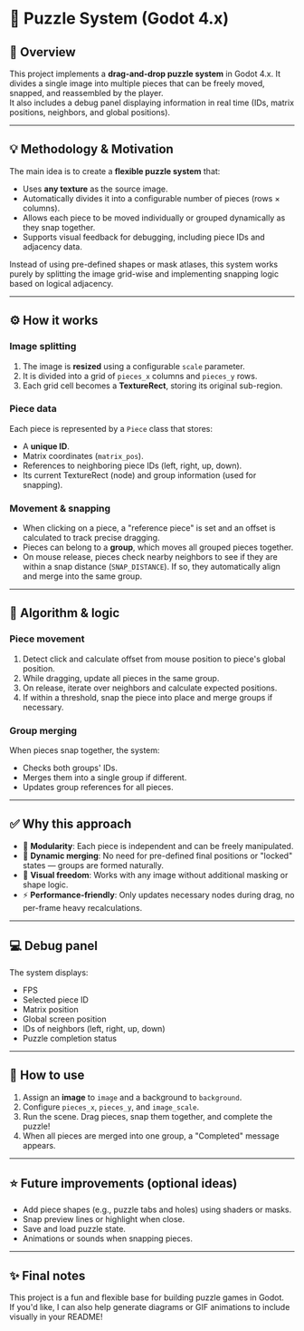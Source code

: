 # 🧩 Puzzle System (Godot 4.x)

## 📄 Overview

This project implements a **drag-and-drop puzzle system** in Godot 4.x. It divides a single image into multiple pieces that can be freely moved, snapped, and reassembled by the player.  
It also includes a debug panel displaying information in real time (IDs, matrix positions, neighbors, and global positions).

---

## 💡 Methodology & Motivation

The main idea is to create a **flexible puzzle system** that:

- Uses **any texture** as the source image.
- Automatically divides it into a configurable number of pieces (rows × columns).
- Allows each piece to be moved individually or grouped dynamically as they snap together.
- Supports visual feedback for debugging, including piece IDs and adjacency data.

Instead of using pre-defined shapes or mask atlases, this system works purely by splitting the image grid-wise and implementing snapping logic based on logical adjacency.

---

## ⚙️ How it works

### Image splitting

1. The image is **resized** using a configurable `scale` parameter.
2. It is divided into a grid of `pieces_x` columns and `pieces_y` rows.
3. Each grid cell becomes a **TextureRect**, storing its original sub-region.

### Piece data

Each piece is represented by a `Piece` class that stores:

- A **unique ID**.
- Matrix coordinates (`matrix_pos`).
- References to neighboring piece IDs (left, right, up, down).
- Its current TextureRect (node) and group information (used for snapping).

### Movement & snapping

- When clicking on a piece, a "reference piece" is set and an offset is calculated to track precise dragging.
- Pieces can belong to a **group**, which moves all grouped pieces together.
- On mouse release, pieces check nearby neighbors to see if they are within a snap distance (`SNAP_DISTANCE`). If so, they automatically align and merge into the same group.

---

## 🧠 Algorithm & logic

### Piece movement

1. Detect click and calculate offset from mouse position to piece's global position.
2. While dragging, update all pieces in the same group.
3. On release, iterate over neighbors and calculate expected positions.
4. If within a threshold, snap the piece into place and merge groups if necessary.

### Group merging

When pieces snap together, the system:

- Checks both groups' IDs.
- Merges them into a single group if different.
- Updates group references for all pieces.

---

## ✅ Why this approach

- 💪 **Modularity**: Each piece is independent and can be freely manipulated.
- 🔄 **Dynamic merging**: No need for pre-defined final positions or "locked" states — groups are formed naturally.
- 🎨 **Visual freedom**: Works with any image without additional masking or shape logic.
- ⚡ **Performance-friendly**: Only updates necessary nodes during drag, no per-frame heavy recalculations.

---

## 💻 Debug panel

The system displays:

- FPS
- Selected piece ID
- Matrix position
- Global screen position
- IDs of neighbors (left, right, up, down)
- Puzzle completion status

---

## 🚀 How to use

1. Assign an **image** to `image` and a background to `background`.
2. Configure `pieces_x`, `pieces_y`, and `image_scale`.
3. Run the scene. Drag pieces, snap them together, and complete the puzzle!
4. When all pieces are merged into one group, a "Completed" message appears.

---

## ⭐ Future improvements (optional ideas)

- Add piece shapes (e.g., puzzle tabs and holes) using shaders or masks.
- Snap preview lines or highlight when close.
- Save and load puzzle state.
- Animations or sounds when snapping pieces.

---

## ✨ Final notes

This project is a fun and flexible base for building puzzle games in Godot.  
If you'd like, I can also help generate diagrams or GIF animations to include visually in your README!
